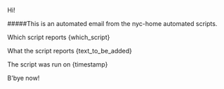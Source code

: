 Hi!

  #####This is an automated email from the nyc-home automated scripts. 

  Which script reports
  {which_script}

  What the script reports
  {text_to_be_added}

  The script was run on
  {timestamp}

B'bye now!